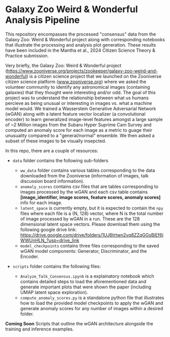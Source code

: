 # Galaxy Zoo Weird & Wonderful Analysis Pipeline

This repository encompasses the processed "consensus" data from the Galaxy Zoo: Weird & Wonderful project along with corresponding notebooks that illustrate the processing and analysis plot generation. These results have been included in the Mantha et al., 2024 Citizen Science Theory & Practice submission.

Very briefly, the Galaxy Zoo: Weird & Wonderful project (https://www.zooniverse.org/projects/zookeeper/galaxy-zoo-weird-and-wonderful) is a citizen science project that we launched on the Zooniverse citizen science platform (www.zooniverse.org) where we asked the volunteer community to identify any astronomical images (containing galaxies) that they thought were interesting and/or odd. The goal of this project was to understand the relationship between what us humans percieve as being unusual or interesting in images vs. what a machine model would. We trained a Wasserstein Generative Adversarial Network (wGAN) along with a latent feature vector localizer (a convolutional encoder) to learn generalized image-level features amongst a large sample of ~2 Million images from the Subaru Hyper Suprime Cam Survey and computed an anomaly score for each image as a metric to guage their unusuality compared to a "general/normal" ensemble. We then asked a subset of these images to be visually insepcted.

In this repo, there are a couple of resources:

* `data` folder contains the following sub-folders
  - `ww_data` folder contains various tables corresponding to the data downloaded from the Zooniverse (information of images, talk discussion board information).
  -  `anomaly_scores` contains csv files that are tables corresponding to images processed by the wGAN and each csv table contains **[image_identifier, image scores, feature scores, anomaly scores]** info for each image.
  -  `latent_space` is currently empty, but it is expected to contain the `npy` files where each file is a (N, 128) vector, where N is the total number of image processed by wGAN in a run. These are the 128 dimensional latent space vectors. Please download them using the following google drive link: https://drive.google.com/drive/folders/1UJ6trtwn2vq8ZZqGGsBiEf6jWWUnHLN_?usp=drive_link
  -  `model_checkpoints` contains three files corresponding to the saved wGAN model components: Generator, Discriminator, and the Encoder.

* `scripts` folder contains the following files:
  - `Analyze_Talk_Consensus.ipynb` is a explainatory notebook which contains detailed steps to load the aforementioned data and generate important plots that were shown the paper (including UMAP latent space exploration).
  - `compute_anomaly_scores.py` is a standalone python file that illustrates how to load the provided model checkpoints to apply the wGAN and generate anomaly scores for any number of images within a desired folder.

**Coming Soon**
Scripts that outline the wGAN architecture alongside the training and inference examples.
